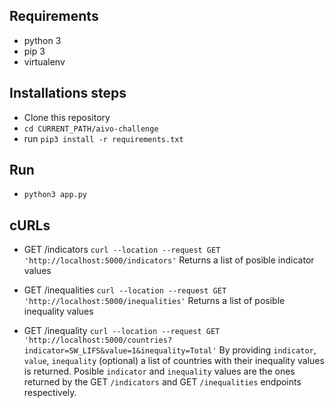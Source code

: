 ## Requirements
- python 3
- pip 3
- virtualenv

## Installations steps

- Clone this repository
- `cd CURRENT_PATH/aivo-challenge`
- run `pip3 install -r requirements.txt`

## Run

- `python3 app.py`

## cURLs

- GET /indicators `curl --location --request GET 'http://localhost:5000/indicators'`
Returns a list of posible indicator values

- GET /inequalities `curl --location --request GET 'http://localhost:5000/inequalities'`
Returns a list of posible inequality values

- GET /inequality `curl --location --request GET 'http://localhost:5000/countries?indicator=SW_LIFS&value=1&inequality=Total'`
By providing `indicator`, `value`, `inequality` (optional) a list of countries with their inequality values is returned. Posible `indicator` and `inequality` values are the ones returned by the GET `/indicators` and GET `/inequalities` endpoints respectively.
